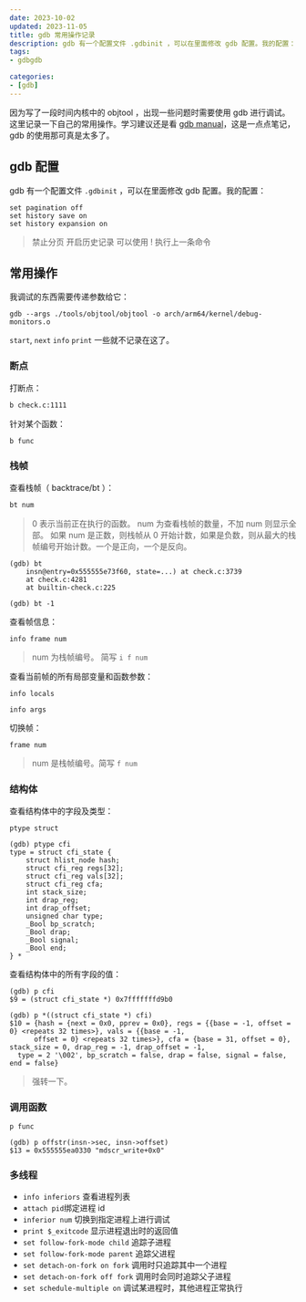 ```yaml
---
date: 2023-10-02
updated: 2023-11-05
title: gdb 常用操作记录
description: gdb 有一个配置文件 .gdbinit ，可以在里面修改 gdb 配置。我的配置： 禁止分页
tags:
- gdbgdb

categories:
- [gdb]
---
```


因为写了一段时间内核中的 objtool ，出现一些问题时需要使用 gdb 进行调试。这里记录一下自己的常用操作。学习建议还是看 [gdb manual](https://sourceware.org/gdb/current/onlinedocs/gdb.html/)，这是一点点笔记，gdb 的使用那可真是太多了。

## gdb 配置

gdb 有一个配置文件 `.gdbinit` ，可以在里面修改 gdb 配置。我的配置：

```
set pagination off
set history save on
set history expansion on
```

> 禁止分页
> 开启历史记录
> 可以使用 ! 执行上一条命令

## 常用操作

我调试的东西需要传递参数给它：

```
gdb --args ./tools/objtool/objtool -o arch/arm64/kernel/debug-monitors.o
```

`start`, `next` `info` `print` 一些就不记录在这了。

### 断点

打断点：

```sh
b check.c:1111
```

针对某个函数：

```sh
b func
```

### 栈帧

查看栈帧（ backtrace/bt ）：

```sh
bt num
```

> 0 表示当前正在执行的函数。
> num 为查看栈帧的数量，不加 num 则显示全部。
> 如果 num 是正数，则栈帧从 0 开始计数，如果是负数，则从最大的栈帧编号开始计数。一个是正向，一个是反向。

```
(gdb) bt
    insn@entry=0x555555e73f60, state=...) at check.c:3739
    at check.c:4281
    at builtin-check.c:225
```

```
(gdb) bt -1
```

查看帧信息：

```sh
info frame num
```

> num 为栈帧编号。
> 简写 `i f num`

查看当前帧的所有局部变量和函数参数：

```
info locals
```

```
info args
```

切换帧：

```
frame num
```

> num 是栈帧编号。简写 `f num`

### 结构体

查看结构体中的字段及类型：

```
ptype struct
```

```
(gdb) ptype cfi
type = struct cfi_state {
    struct hlist_node hash;
    struct cfi_reg regs[32];
    struct cfi_reg vals[32];
    struct cfi_reg cfa;
    int stack_size;
    int drap_reg;
    int drap_offset;
    unsigned char type;
    _Bool bp_scratch;
    _Bool drap;
    _Bool signal;
    _Bool end;
} *
```

查看结构体中的所有字段的值：

```
(gdb) p cfi
$9 = (struct cfi_state *) 0x7fffffffd9b0

(gdb) p *((struct cfi_state *) cfi)
$10 = {hash = {next = 0x0, pprev = 0x0}, regs = {{base = -1, offset = 0} <repeats 32 times>}, vals = {{base = -1,
      offset = 0} <repeats 32 times>}, cfa = {base = 31, offset = 0}, stack_size = 0, drap_reg = -1, drap_offset = -1,
  type = 2 '\002', bp_scratch = false, drap = false, signal = false, end = false}
```

> 强转一下。

### 调用函数

```
p func
```

```
(gdb) p offstr(insn->sec, insn->offset)
$13 = 0x555555ea0330 "mdscr_write+0x0"
```

### 多线程

- `info inferiors` 查看进程列表
- `attach pid`绑定进程 id
- `inferior num` 切换到指定进程上进行调试
- `print $_exitcode` 显示进程退出时的返回值
- `set follow-fork-mode child` 追踪子进程
- `set follow-fork-mode parent` 追踪父进程
- `set detach-on-fork on fork` 调用时只追踪其中一个进程
- `set detach-on-fork off fork` 调用时会同时追踪父子进程
- `set schedule-multiple on` 调试某进程时，其他进程正常执行
